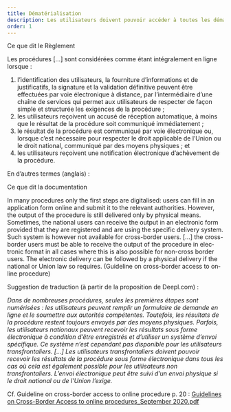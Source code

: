 ```yaml
---
title: Dématérialisation
description: Les utilisateurs doivent pouvoir accéder à toutes les démarches concernées par le PNU et les accomplir intégralement en ligne.
order: 1
---
```


<div class="fr-callout fr-mb-4w"> 
<p class="fr-callout__title fr-mb-4w">Ce que dit le Règlement</p> 
<p class="fr-callout__text">Les procédures [...] sont considérées comme étant intégralement en ligne lorsque&nbsp;:</p>
<ol>
<li>l’identification des utilisateurs, la fourniture d’informations et de justificatifs, la signature et la validation définitive peuvent être effectuées par voie électronique à distance, par l’intermédiaire d’une chaîne de services qui permet aux utilisateurs de respecter de façon simple et structurée les exigences de la procédure&nbsp;;</li>
<li>les utilisateurs reçoivent un accusé de réception automatique, à moins que le résultat de la procédure soit communiqué immédiatement&nbsp;;</li>
<li>le résultat de la procédure est communiqué par voie électronique ou, lorsque c’est nécessaire pour respecter le droit applicable de l’Union ou le droit national, communiqué par des moyens physiques&nbsp;; et</li>
<li>les utilisateurs reçoivent une notification électronique d’achèvement de la procédure.</li>
 </ol>  
</div> 

En d’autres termes (anglais)&nbsp;:

<div class="fr-callout fr-mb-4w"> 
<p class="fr-callout__title fr-mb-4w">Ce que dit la documentation</p> 
<p class="fr-callout__text" lang="en">In many procedures only the first steps are digitalised: users can fill in an application form online and submit it to the relevant authorities. However, the output of the procedure is still delivered only by physical means. Sometimes, the national users can receive the output in an electronic form provided that they are registered and are using the specific delivery system. Such system is however not available for cross-border users. [...] the cross-border users must be able to receive the output of the procedure in electronic format in all cases where this is also possible for non-cross border users. The electronic delivery can be followed by a physical delivery if the national or Union law so requires. (Guideline on cross-border access to online procedure)</p> 
</div> 

Suggestion de traduction (à partir de la proposition de Deepl.com)&nbsp;: 

*Dans de nombreuses procédures, seules les premières étapes sont numérisées : les utilisateurs peuvent remplir un formulaire de demande en ligne et le soumettre aux autorités compétentes. Toutefois, les résultats de la procédure restent toujours envoyés par des moyens physiques. Parfois, les utilisateurs nationaux peuvent recevoir les résultats sous forme électronique à condition d’être enregistrés et d’utiliser un système d’envoi spécifique. Ce système n’est cependant pas disponible pour les utilisateurs transfrontaliers. [...] Les utilisateurs transfrontaliers doivent pouvoir recevoir les résultats de la procédure sous forme électronique dans tous les cas où cela est également possible pour les utilisateurs non transfrontaliers. L’envoi électronique peut être suivi d’un envoi physique si le droit national ou de l’Union l’exige.*

Cf. Guideline on cross-border access to online procedure p. 20&nbsp;:
[Guidelines on Cross-Border Access to online procedures_September 2020.pdf](https://github.com/DISIC/design.numerique.gouv.fr/files/7846230/Guidelines.on.Cross-Border.Access.to.online.procedures_September.2020.pdf)
